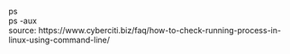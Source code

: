 <p>
ps
<br>
ps -aux

<br>
source:
https://www.cyberciti.biz/faq/how-to-check-running-process-in-linux-using-command-line/
</p>